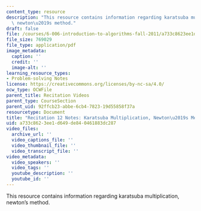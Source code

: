```yaml
---
content_type: resource
description: "This resource contains information regarding karatsuba multiplication,\
  \ newton\u2019s method."
draft: false
file: /courses/6-006-introduction-to-algorithms-fall-2011/a733c8623ee1d649de840461883dc287_MIT6_006F11_rec12.pdf
file_size: 769029
file_type: application/pdf
image_metadata:
  caption: ''
  credit: ''
  image-alt: ''
learning_resource_types:
- Problem-solving Notes
license: https://creativecommons.org/licenses/by-nc-sa/4.0/
ocw_type: OCWFile
parent_title: Recitation Videos
parent_type: CourseSection
parent_uid: 92ffcb23-abbe-6cb4-7823-19d55858f37a
resourcetype: Document
title: "Recitation 12 Notes: Karatsuba Multiplication, Newton\u2019s Method"
uid: a733c862-3ee1-d649-de84-0461883dc287
video_files:
  archive_url: ''
  video_captions_file: ''
  video_thumbnail_file: ''
  video_transcript_file: ''
video_metadata:
  video_speakers: ''
  video_tags: ''
  youtube_description: ''
  youtube_id: ''
---
```

This resource contains information regarding karatsuba multiplication, newton’s method.